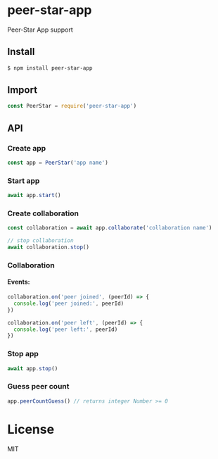 # peer-star-app

Peer-Star App support

## Install

```bash
$ npm install peer-star-app
```

## Import

```js
const PeerStar = require('peer-star-app')
```

## API

### Create app

```js
const app = PeerStar('app name')
```

### Start app

```js
await app.start()
```

### Create collaboration

```js
const collaboration = await app.collaborate('collaboration name')

// stop collaboration
await collaboration.stop()
```

### Collaboration

#### Events:

```js
collaboration.on('peer joined', (peerId) => {
  console.log('peer joined:', peerId)
})
```

```js
collaboration.on('peer left', (peerId) => {
  console.log('peer left:', peerId)
})
```

### Stop app

```js
await app.stop()
```

### Guess peer count

```js
app.peerCountGuess() // returns integer Number >= 0
```


# License

MIT
